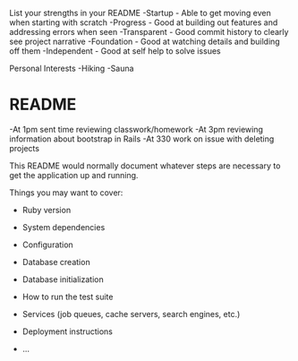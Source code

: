 List your strengths in your README
-Startup - Able to get moving even when starting with scratch
-Progress - Good at building out features and addressing errors when seen
-Transparent - Good commit history to clearly see project narrative
-Foundation - Good at watching details and building off them
-Independent - Good at self help to solve issues

Personal Interests
-Hiking
-Sauna

# README

-At 1pm sent time reviewing classwork/homework
-At 3pm reviewing information about bootstrap in Rails
-At 330 work on issue with deleting projects

This README would normally document whatever steps are necessary to get the
application up and running.

Things you may want to cover:

* Ruby version

* System dependencies

* Configuration

* Database creation

* Database initialization

* How to run the test suite

* Services (job queues, cache servers, search engines, etc.)

* Deployment instructions

* ...
